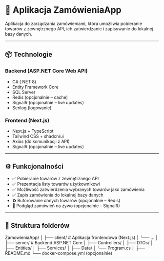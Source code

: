 # 🛒 Aplikacja ZamówieniaApp

Aplikacja do zarządzania zamówieniami, która umożliwia pobieranie towarów z zewnętrznego API, ich zatwierdzanie i zapisywanie do lokalnej bazy danych.

---

## 📦 Technologie

### Backend (ASP.NET Core Web API)

- C# (.NET 8)
- Entity Framework Core
- SQL Server
- Redis (opcjonalnie – cache)
- SignalR (opcjonalnie – live updates)
- Serilog (logowanie)

### Frontend (Next.js)

- Next.js + TypeScript
- Tailwind CSS + shadcn/ui
- Axios (do komunikacji z API)
- SignalR (opcjonalnie – live updates)

---

## ⚙️ Funkcjonalności

- ✅ Pobieranie towarów z zewnętrznego API
- ✅ Prezentacja listy towarów użytkownikowi
- ✅ Możliwość zatwierdzenia wybranych towarów jako zamówienia
- ✅ Zapis zamówienia do lokalnej bazy danych
- ♻️ Buforowanie danych towarów (opcjonalnie – Redis)
- 🔄 Podgląd zamówień na żywo (opcjonalnie – SignalR)

---

## 🧱 Struktura folderów

ZamowieniaApp/
│
├── client/ # Aplikacja frontendowa (Next.js)
│ └── ...
│
├── server/ # Backend ASP.NET Core
│ ├── Controllers/
│ ├── DTOs/
│ ├── Entities/
│ ├── Services/
│ ├── Data/
│ └── Program.cs
│
├── README.md
└── docker-compose.yml (opcjonalnie)
